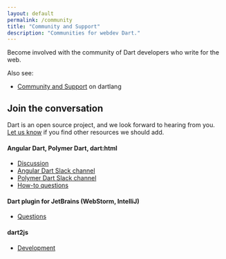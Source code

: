 ```yaml
---
layout: default
permalink: /community
title: "Community and Support"
description: "Communities for webdev Dart."
---
```


Become involved with the community of Dart developers who write for the web.

Also see:

* [Community and Support]({{site.dartlang}}/community/) on dartlang

## Join the conversation

Dart is an open source project, and we look forward to hearing from you.
<a href="https://github.com/dart-lang/webdev.dartlang.org/issues/new?title=Bad%20URL&body=URL%3A%20%0AExpected%20page%3A%20" target="_blank">Let us know</a>
if you find other resources we should add.

#### Angular Dart, Polymer Dart, dart:html

* [Discussion](https://groups.google.com/a/dartlang.org/forum/#!forum/web)
* [Angular Dart Slack channel](https://dartlang.slack.com/messages/angular2/)
* [Polymer Dart Slack channel](https://dartlang.slack.com/messages/polymer/)
* [How-to questions](http://stackoverflow.com/tags/dart-polymer)

#### Dart plugin for JetBrains (WebStorm, IntelliJ)

* [Questions](https://groups.google.com/a/dartlang.org/forum/#!forum/jetbrains-dart-plugin-discuss)

#### dart2js

* [Development](https://groups.google.com/a/dartlang.org/forum/#!forum/compiler-dev)
